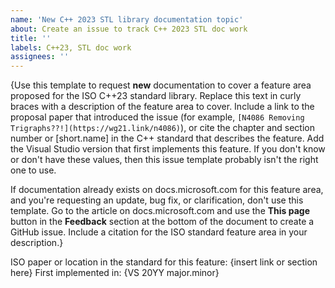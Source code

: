 ```yaml
---
name: 'New C++ 2023 STL library documentation topic'
about: Create an issue to track C++ 2023 STL doc work
title: ''
labels: C++23, STL doc work
assignees: ''
---
```

{Use this template to request **new** documentation to cover a feature area proposed for the ISO C++23 standard library. Replace this text in curly braces with a description of the feature area to cover. Include a link to the proposal paper that introduced the issue (for example, `[N4086 Removing Trigraphs??!](https://wg21.link/n4086)`), or cite the chapter and section number or \[short.name] in the C++ standard that describes the feature. Add the Visual Studio version that first implements this feature. If you don't know or don't have these values, then this issue template probably isn't the right one to use.

If documentation already exists on docs.microsoft.com for this feature area, and you're requesting an update, bug fix, or clarification, don't use this template. Go to the article on docs.microsoft.com and use the **This page** button in the **Feedback** section at the bottom of the document to create a GitHub issue. Include a citation for the ISO standard feature area in your description.}

ISO paper or location in the standard for this feature: {insert link or section here}
First implemented in: {VS 20YY major.minor}
